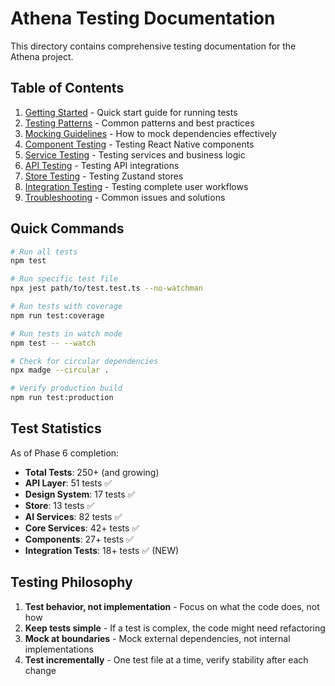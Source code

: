 # Athena Testing Documentation

This directory contains comprehensive testing documentation for the Athena project.

## Table of Contents

1. [Getting Started](./getting-started.md) - Quick start guide for running tests
2. [Testing Patterns](./patterns.md) - Common patterns and best practices
3. [Mocking Guidelines](./mocking.md) - How to mock dependencies effectively
4. [Component Testing](./component-testing.md) - Testing React Native components
5. [Service Testing](./service-testing.md) - Testing services and business logic
6. [API Testing](./api-testing.md) - Testing API integrations
7. [Store Testing](./store-testing.md) - Testing Zustand stores
8. [Integration Testing](./integration-testing.md) - Testing complete user workflows
9. [Troubleshooting](./troubleshooting.md) - Common issues and solutions

## Quick Commands

```bash
# Run all tests
npm test

# Run specific test file
npx jest path/to/test.test.ts --no-watchman

# Run tests with coverage
npm run test:coverage

# Run tests in watch mode
npm test -- --watch

# Check for circular dependencies
npx madge --circular .

# Verify production build
npm run test:production
```

## Test Statistics

As of Phase 6 completion:
- **Total Tests**: 250+ (and growing)
- **API Layer**: 51 tests ✅
- **Design System**: 17 tests ✅
- **Store**: 13 tests ✅
- **AI Services**: 82 tests ✅
- **Core Services**: 42+ tests ✅
- **Components**: 27+ tests ✅
- **Integration Tests**: 18+ tests ✅ (NEW)

## Testing Philosophy

1. **Test behavior, not implementation** - Focus on what the code does, not how
2. **Keep tests simple** - If a test is complex, the code might need refactoring
3. **Mock at boundaries** - Mock external dependencies, not internal implementations
4. **Test incrementally** - One test file at a time, verify stability after each change
